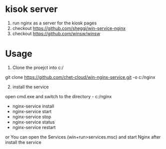 # kisok server

1. run nginx as a server for the kiosk pages
2. checkout https://github.com/sheggi/win-service-nginx
3. checkout https://github.com/winsw/winsw


# Usage

1. Clone the proejct into c:/

git clone https://github.com/chet-cloud/win-nginx-service.git -o c:/nginx


2. install the service

open cmd.exe and switch to the directory - c:/nginx


- nginx-service install
- nginx-service start
- nginx-service stop
- nginx-service status
- nginx-service restart

or You can open the Services (win+run>services.msc) and start Nginx after install the service